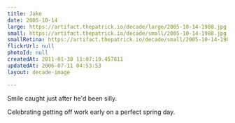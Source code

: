 ```yaml
---
title: Jake
date: 2005-10-14
large: https://artifact.thepatrick.io/decade/large/2005-10-14-1988.jpg
small: https://artifact.thepatrick.io/decade/small/2005-10-14-1988.jpg
smallRetina: https://artifact.thepatrick.io/decade/small/2005-10-14-1988@2x.jpg
flickrUrl: null
photoId: null
createdAt: 2011-01-30 11:07:19.457811
updatedAt: 2006-07-11 04:53:53
layout: decade-image

---
```

Smile caught just after he'd been silly.

Celebrating getting off work early on a perfect spring day.
